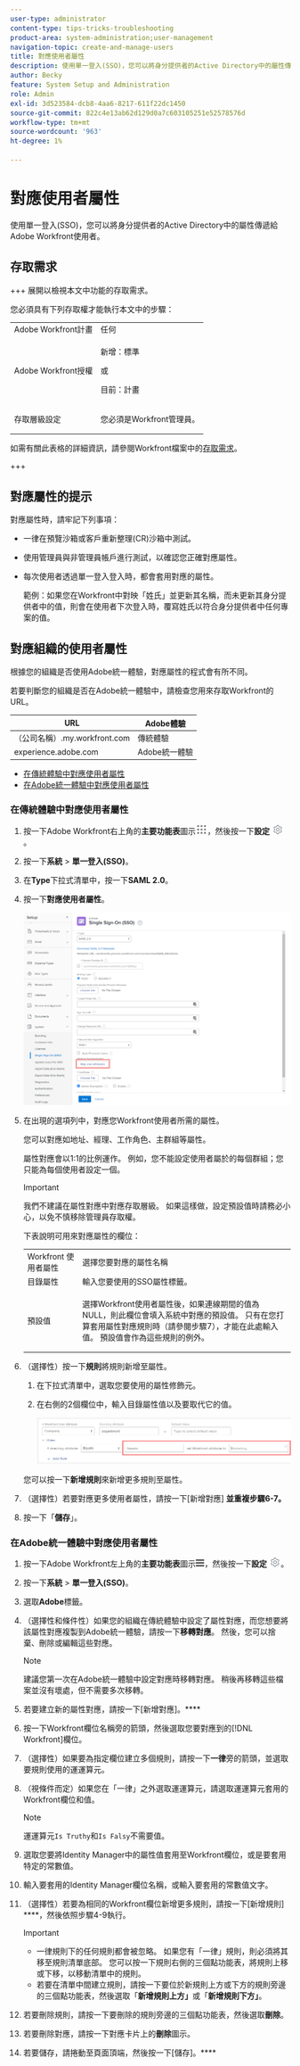 ```yaml
---
user-type: administrator
content-type: tips-tricks-troubleshooting
product-area: system-administration;user-management
navigation-topic: create-and-manage-users
title: 對應使用者屬性
description: 使用單一登入(SSO)，您可以將身分提供者的Active Directory中的屬性傳遞給Adobe Workfront使用者。
author: Becky
feature: System Setup and Administration
role: Admin
exl-id: 3d523584-dcb8-4aa6-8217-611f22dc1450
source-git-commit: 822c4e13ab62d129d0a7c603105251e52578576d
workflow-type: tm+mt
source-wordcount: '963'
ht-degree: 1%

---
```


# 對應使用者屬性

<!--Audited 2/2024-->

使用單一登入(SSO)，您可以將身分提供者的Active Directory中的屬性傳遞給Adobe Workfront使用者。

## 存取需求

+++ 展開以檢視本文中功能的存取需求。

您必須具有下列存取權才能執行本文中的步驟：

<table style="table-layout:auto"> 
 <col> 
 <col> 
 <tbody> 
  <tr> 
   <td role="rowheader">Adobe Workfront計畫</td> 
   <td>任何</td> 
  </tr> 
  <tr> 
   <td role="rowheader">Adobe Workfront授權</td> 
   <td><p>新增：標準</p><p>或</p><p>目前：計畫</p></td> 
  </tr> 
  <tr> 
   <td role="rowheader">存取層級設定</td> 
   <td> <p>您必須是Workfront管理員。</p> </td> 
  </tr> 
 </tbody> 
</table>

如需有關此表格的詳細資訊，請參閱Workfront檔案中的[存取需求](/help/quicksilver/administration-and-setup/add-users/access-levels-and-object-permissions/access-level-requirements-in-documentation.md)。

+++

## 對應屬性的提示

對應屬性時，請牢記下列事項：

* 一律在預覽沙箱或客戶重新整理(CR)沙箱中測試。
* 使用管理員與非管理員帳戶進行測試，以確認您正確對應屬性。
* 每次使用者透過單一登入登入時，都會套用對應的屬性。

  範例：如果您在Workfront中對映「姓氏」並更新其名稱，而未更新其身分提供者中的值，則會在使用者下次登入時，覆寫姓氏以符合身分提供者中任何專案的值。

## 對應組織的使用者屬性

根據您的組織是否使用Adobe統一體驗，對應屬性的程式會有所不同。

若要判斷您的組織是否在Adobe統一體驗中，請檢查您用來存取Workfront的URL。

| URL | Adobe體驗 |
|---|---|
| （公司名稱）.my.workfront.com | 傳統體驗 |
| experience.adobe.com | Adobe統一體驗 |

* [在傳統體驗中對應使用者屬性](#map-user-attributes-in-the-classic-experience)
* [在Adobe統一體驗中對應使用者屬性](#map-user-attributes-in-the-adobe-unified-experience)

### 在傳統體驗中對應使用者屬性

1. 按一下Adobe Workfront右上角的&#x200B;**主要功能表**&#x200B;圖示![](assets/main-menu-icon.png)，然後按一下&#x200B;**設定** ![](assets/gear-icon-settings.png)。

1. 按一下&#x200B;**系統** > **單一登入(SSO)**。

1. 在&#x200B;**Type**&#x200B;下拉式清單中，按一下&#x200B;**SAML 2.0**。

1. 按一下&#x200B;**對應使用者屬性**。

   ![](assets/map-user-attributes.png)

1. 在出現的選項列中，對應您Workfront使用者所需的屬性。

   您可以對應如地址、經理、工作角色、主群組等屬性。

   屬性對應會以1:1的比例運作。 例如，您不能設定使用者屬於的每個群組；您只能為每個使用者設定一個。

   >[!IMPORTANT]
   >
   >我們不建議在屬性對應中對應存取層級。 如果這樣做，設定預設值時請務必小心，以免不慎移除管理員存取權。

   下表說明可用來對應屬性的欄位：

   <table style="table-layout:auto"> 
    <col data-mc-conditions=""> 
    <col data-mc-conditions=""> 
    <tbody> 
     <tr> 
      <td role="rowheader">Workfront 使用者屬性</td> 
      <td>選擇您要對應的屬性名稱</td> 
     </tr> 
     <tr> 
      <td role="rowheader">目錄屬性</td> 
      <td>輸入您要使用的SSO屬性標籤。</td> 
     </tr> 
     <tr> 
      <td role="rowheader">預設值</td> 
      <td> <p>選擇Workfront使用者屬性後，如果連線期間的值為NULL，則此欄位會填入系統中對應的預設值。 只有在您打算套用屬性對應規則時（請參閱步驟7），才能在此處輸入值。 預設值會作為這些規則的例外。</td> 
     </tr> 
    </tbody> 
   </table>

1. （選擇性）按一下&#x200B;**規則**&#x200B;將規則新增至屬性。

   1. 在下拉式清單中，選取您要使用的屬性修飾元。
   1. 在右側的2個欄位中，輸入目錄屬性值以及要取代它的值。

      ![](assets/rule-fields.png)

   您可以按一下&#x200B;**新增規則**&#x200B;來新增更多規則至屬性。

1. （選擇性）若要對應更多使用者屬性，請按一下[新增對應] **並重複步驟6-7。**
1. 按一下「**儲存**」。

### 在Adobe統一體驗中對應使用者屬性

1. 按一下Adobe Workfront左上角的&#x200B;**主要功能表**&#x200B;圖示![](assets/main-menu-left.png)，然後按一下&#x200B;**設定** ![](assets/gear-icon-settings.png)。

1. 按一下&#x200B;**系統** > **單一登入(SSO)**。

1. 選取&#x200B;**Adobe**&#x200B;標籤。

1. （選擇性和條件性）如果您的組織在傳統體驗中設定了屬性對應，而您想要將該屬性對應複製到Adobe統一體驗，請按一下&#x200B;**移轉對應**。 然後，您可以捨棄、刪除或編輯這些對應。

   >[!NOTE]
   >
   >建議您第一次在Adobe統一體驗中設定對應時移轉對應。 稍後再移轉這些檔案並沒有壞處，但不需要多次移轉。

1. 若要建立新的屬性對應，請按一下[新增對應]。****

1. 按一下Workfront欄位名稱旁的箭頭，然後選取您要對應到的[!DNL Workfront]欄位。

1. （選擇性）如果要為指定欄位建立多個規則，請按一下&#x200B;**一律**&#x200B;旁的箭頭，並選取要規則使用的運運算元。

1. （視條件而定）如果您在「一律」之外選取運運算元，請選取運運算元套用的Workfront欄位和值。

   >[!NOTE]
   >
   >運運算元`Is Truthy`和`Is Falsy`不需要值。

1. 選取您要將Identity Manager中的屬性值套用至Workfront欄位，或是要套用特定的常數值。

1. 輸入要套用的Identity Manager欄位名稱，或輸入要套用的常數值文字。

1. （選擇性）若要為相同的Workfront欄位新增更多規則，請按一下[新增規則] ****，然後依照步驟4-9執行。

   >[!IMPORTANT]
   >
   > * 一律規則下的任何規則都會被忽略。 如果您有「一律」規則，則必須將其移至規則清單底部。 您可以按一下規則右側的三個點功能表，將規則上移或下移，以移動清單中的規則。
   > * 若要在清單中間建立規則，請按一下要位於新規則上方或下方的規則旁邊的三個點功能表，然後選取「**新增規則上方」**&#x200B;或「**新增規則下方」**。

1. 若要刪除規則，請按一下要刪除的規則旁邊的三個點功能表，然後選取&#x200B;**刪除**。
1. 若要刪除對應，請按一下對應卡片上的&#x200B;**刪除**&#x200B;圖示。

1. 若要儲存，請捲動至頁面頂端，然後按一下[儲存]。****


